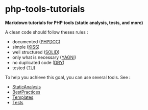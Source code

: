 # php-tools-tutorials

**Markdown tutorials  for PHP tools (static analysis, tests, and more)**

A clean code should follow theses rules :

- documented ([PHPDOC](https://fr.wikipedia.org/wiki/PHPDoc))
- simple ([KISS](https://fr.wikipedia.org/wiki/Principe_KISS))
- well structured ([SOLID](https://fr.wikipedia.org/wiki/SOLID_(informatique)))
- only what is necessary ([YAGNI](https://fr.wikipedia.org/wiki/YAGNI))
- no duplicated code ([DRY](https://fr.wikipedia.org/wiki/Ne_vous_r%C3%A9p%C3%A9tez_pas))
- tested ([TU](https://fr.wikipedia.org/wiki/Test_unitaire))

To help you achieve this goal, you can use several tools. See :

- [StaticAnalysis](StaticAnalysis/README.md)
- [BestPractices](BestPractices/README.md)
- [Templates](Templates/README.md)
- [Tests](Tests/README.md)
